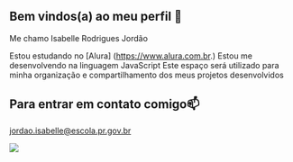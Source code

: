 ## Bem vindos(a) ao meu perfil 🤍

Me chamo Isabelle Rodrigues Jordão
  
Estou estudando no [Alura] (https://www.alura.com.br.)
Estou me desenvolvendo na linguagem JavaScript
Este espaço será utilizado para minha organização e compartilhamento dos meus projetos desenvolvidos
## Para entrar em contato comigo📫
jordao.isabelle@escola.pr.gov.br

![](https://media1.tenor.com/m/uYBbri2yC8kAAAAC/santos-futebol-clube-santos-fc.gif)
